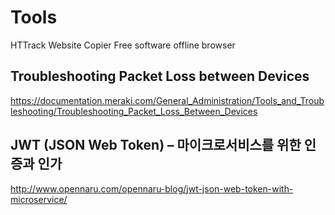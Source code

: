 # Tools


HTTrack Website Copier 
Free software offline browser

## Troubleshooting Packet Loss between Devices  
https://documentation.meraki.com/General_Administration/Tools_and_Troubleshooting/Troubleshooting_Packet_Loss_Between_Devices  

## JWT (JSON Web Token) – 마이크로서비스를 위한 인증과 인가  
http://www.opennaru.com/opennaru-blog/jwt-json-web-token-with-microservice/  

